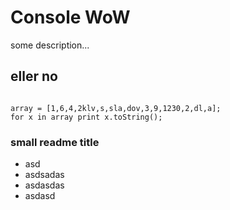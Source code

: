 # Console WoW

some description...

## eller no

```

array = [1,6,4,2klv,s,sla,dov,3,9,1230,2,dl,a];
for x in array print x.toString();

```

### small readme title

* asd
* asdsadas
* asdasdas
* asdasd


